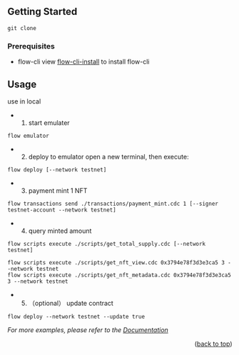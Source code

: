 <!-- GETTING STARTED -->

## Getting Started

```
git clone
```

### Prerequisites

- flow-cli
view [flow-cli-install](https://developers.flow.com/tools/flow-cli/install) to install flow-cli
<!-- USAGE EXAMPLES -->

## Usage

use in local

- 1. start emulater

```
flow emulator
```

- 2. deploy to emulator
     open a new terminal, then execute:

```
flow deploy [--network testnet]
```

- 3. payment mint 1 NFT

```
flow transactions send ./transactions/payment_mint.cdc 1 [--signer testnet-account --network testnet]
```

- 4. query minted amount

```
flow scripts execute ./scripts/get_total_supply.cdc [--network testnet]
```

```
flow scripts execute ./scripts/get_nft_view.cdc 0x3794e78f3d3e3ca5 3 --network testnet
flow scripts execute ./scripts/get_nft_metadata.cdc 0x3794e78f3d3e3ca5 3 --network testnet
```

- 5. （optional） update contract

```
flow deploy --network testnet --update true
```

_For more examples, please refer to the [Documentation](https://developers.flow.com/tools/flow-cli)_

<p align="right">(<a href="#readme-top">back to top</a>)</p>
